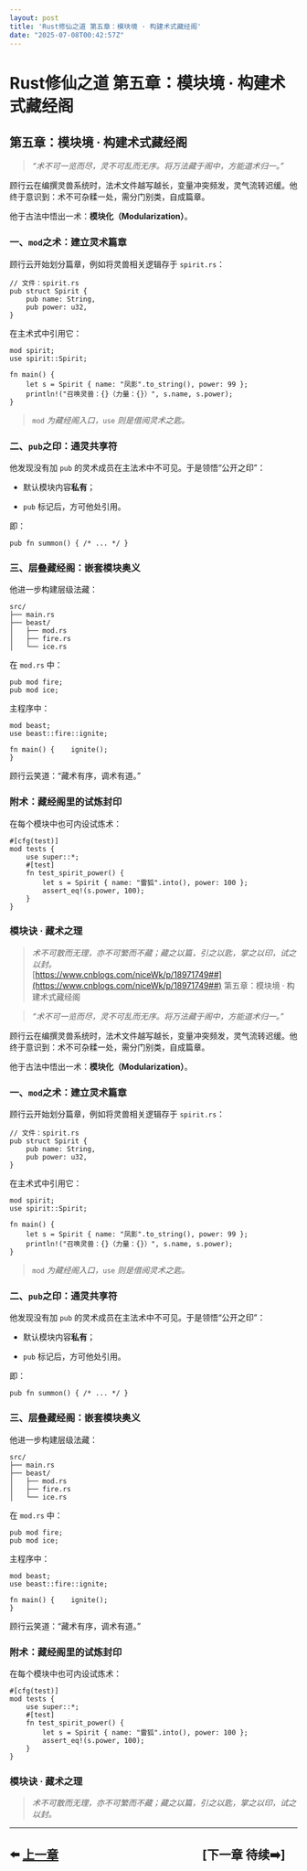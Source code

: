 ```yaml
---
layout: post
title: 'Rust修仙之道 第五章：模块境 · 构建术式藏经阁'
date: "2025-07-08T00:42:57Z"
---
```

Rust修仙之道 第五章：模块境 · 构建术式藏经阁
==========================

第五章：模块境 · 构建术式藏经阁
-----------------

> _“术不可一览而尽，灵不可乱而无序。将万法藏于阁中，方能道术归一。”_

顾行云在编撰灵兽系统时，法术文件越写越长，变量冲突频发，灵气流转迟缓。他终于意识到：术不可杂糅一处，需分门别类，自成篇章。

他于古法中悟出一术：**模块化（Modularization）**。

### 一、`mod`之术：建立灵术篇章

顾行云开始划分篇章，例如将灵兽相关逻辑存于 `spirit.rs`：

    // 文件：spirit.rs
    pub struct Spirit {
        pub name: String,
        pub power: u32,
    }
    

在主术式中引用它：

    mod spirit;
    use spirit::Spirit;
    
    fn main() {
        let s = Spirit { name: "凤影".to_string(), power: 99 };
        println!("召唤灵兽：{}（力量：{}）", s.name, s.power);
    }
    

> `mod` _为藏经阁入口，_`use` _则是借阅灵术之匙。_

### 二、`pub`之印：通灵共享符

他发现没有加 `pub` 的灵术成员在主法术中不可见。于是领悟“公开之印”：

*   默认模块内容**私有**；
    
*   `pub` 标记后，方可他处引用。
    

即：

    pub fn summon() { /* ... */ }
    

### 三、层叠藏经阁：嵌套模块奥义

他进一步构建层级法藏：

    src/
    ├── main.rs
    ├── beast/
    │   ├── mod.rs
    │   ├── fire.rs
    │   └── ice.rs
    

在 `mod.rs` 中：

    pub mod fire;
    pub mod ice;
    

主程序中：

    mod beast;
    use beast::fire::ignite;
    
    fn main() {    ignite();
    }
    

顾行云笑道：“藏术有序，调术有道。”

### 附术：藏经阁里的试炼封印

在每个模块中也可内设试炼术：

    #[cfg(test)]
    mod tests {
        use super::*;
        #[test]
        fn test_spirit_power() {
            let s = Spirit { name: "雷狐".into(), power: 100 };
            assert_eq!(s.power, 100);
        }
    }
    

### 模块诀 · 藏术之理

> _术不可散而无理，亦不可繁而不藏；藏之以篇，引之以匙，掌之以印，试之以封。_  
> [https://www.cnblogs.com/niceWk/p/18971749##](https://www.cnblogs.com/niceWk/p/18971749##) 第五章：模块境 · 构建术式藏经阁

> _“术不可一览而尽，灵不可乱而无序。将万法藏于阁中，方能道术归一。”_

顾行云在编撰灵兽系统时，法术文件越写越长，变量冲突频发，灵气流转迟缓。他终于意识到：术不可杂糅一处，需分门别类，自成篇章。

他于古法中悟出一术：**模块化（Modularization）**。

### 一、`mod`之术：建立灵术篇章

顾行云开始划分篇章，例如将灵兽相关逻辑存于 `spirit.rs`：

    // 文件：spirit.rs
    pub struct Spirit {
        pub name: String,
        pub power: u32,
    }
    

在主术式中引用它：

    mod spirit;
    use spirit::Spirit;
    
    fn main() {
        let s = Spirit { name: "凤影".to_string(), power: 99 };
        println!("召唤灵兽：{}（力量：{}）", s.name, s.power);
    }
    

> `mod` _为藏经阁入口，_`use` _则是借阅灵术之匙。_

### 二、`pub`之印：通灵共享符

他发现没有加 `pub` 的灵术成员在主法术中不可见。于是领悟“公开之印”：

*   默认模块内容**私有**；
    
*   `pub` 标记后，方可他处引用。
    

即：

    pub fn summon() { /* ... */ }
    

### 三、层叠藏经阁：嵌套模块奥义

他进一步构建层级法藏：

    src/
    ├── main.rs
    ├── beast/
    │   ├── mod.rs
    │   ├── fire.rs
    │   └── ice.rs
    

在 `mod.rs` 中：

    pub mod fire;
    pub mod ice;
    

主程序中：

    mod beast;
    use beast::fire::ignite;
    
    fn main() {    ignite();
    }
    

顾行云笑道：“藏术有序，调术有道。”

### 附术：藏经阁里的试炼封印

在每个模块中也可内设试炼术：

    #[cfg(test)]
    mod tests {
        use super::*;
        #[test]
        fn test_spirit_power() {
            let s = Spirit { name: "雷狐".into(), power: 100 };
            assert_eq!(s.power, 100);
        }
    }
    

### 模块诀 · 藏术之理

> _术不可散而无理，亦不可繁而不藏；藏之以篇，引之以匙，掌之以印，试之以封。_

* * *

⬅️ [上一章](https://www.cnblogs.com/niceWk/p/18971749)　　　　　　　　　　　　\[下一章 待续➡️\]
---------------------------------------------------------------------------
